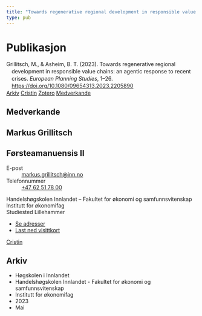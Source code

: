```yaml
---
title: "Towards regenerative regional development in responsible value chains: an agentic response to recent crises"
type: pub
---
```

<h1>Publikasjon</h1>
<article id="csl-bib-container-TWTR54JI" class="csl-bib-container">
  <div class="csl-bib-body" style="line-height: 1.35; padding-left: 1em; text-indent:-1em;">
  <div class="csl-entry">Grillitsch, M., &amp; Asheim, B. T. (2023). Towards regenerative regional development in responsible value chains: an agentic response to recent crises. <i>European Planning Studies</i>, 1&#x2013;26. <a href="https://doi.org/10.1080/09654313.2023.2205890">https://doi.org/10.1080/09654313.2023.2205890</a></div>
</div>
  <div class="csl-bib-buttons">
    <a href="#taxonomy-article-TWTR54JI" class="csl-bib-button">Arkiv</a>
    <a href="https://app.cristin.no/results/show.jsf?id=2150202" alt="Cristin URL" class="csl-bib-button">Cristin</a>
    <a href="http://zotero.org/groups/5022929/items/TWTR54JI" alt="Zotero URL" class="csl-bib-button">Zotero</a>
    <a href="#contributors-article-TWTR54JI" class="csl-bib-button">Medverkande</a>
  </div>
  <div id="csl-bib-meta-container-TWTR54JI"></div>
</article>
<div id="csl-bib-meta-TWTR54JI" class="csl-bib-meta">
  <article id="contributors-article-TWTR54JI" class="contributors-article">
    <h1>Medverkande</h1>
    <div class="personas">
<div class="vrtx-hinn-person-card">
<div class="photo">
<i class="lar la-user-circle missing-person"></i>
</div>
<div class="info">
<hgroup><h1>Markus Grillitsch</h1>
<h2>Førsteamanuensis II</h2>
</hgroup><dl>
<dt>E-post</dt>
<dd>
<a href="mailto:markus.grillitsch@inn.no">markus.grillitsch@inn.no</a>
</dd>
<dt>Telefonnummer</dt>
<dd><a href="tel:+4762517800">
+47 62 51 78 00
</a></dd>
</dl>
<p>
Handelshøgskolen Innlandet – Fakultet for økonomi og samfunnsvitenskap<br>
Institutt for økonomifag<br>
Studiested Lillehammer
</p>
<ul class="vrtx-hinn-links">
<li><a href="https://www.inn.no/finn-en-ansatt/markus-grillitsch.html#vrtx-hinn-addresses">Se adresser</a></li>
<li><a href="https://www.inn.no/finn-en-ansatt/markus-grillitsch.html?vrtx=vcf">Last ned visittkort</a></li>
</ul>
</div>
</div>
<a href="https://app.cristin.no/persons/show.jsf?id=1318006" alt="Cristin URL" class="personas-cristin">Cristin</a>
</div>
  </article>
  <article id="taxonomy-article-TWTR54JI" class="taxonomy-article">
    <h1>Arkiv</h1>
    <ul>
      <li>Høgskolen i Innlandet</li>
      <li>Handelshøgskolen Innlandet - Fakultet for økonomi og samfunnsvitenskap</li>
      <li>Institutt for økonomifag</li>
      <li>2023</li>
      <li>Mai</li>
    </ul>
  </article>
</div>
